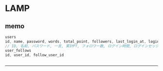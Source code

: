 # LAMP





memo
---

```cs
users 
id, name, password, words, total_point, followers, last_login_at, login_session
// ID, 名前, パスワード, 一言, 累計PT, フォロワー数, ログイン時間, ログインセッション
user_follows
id, user_id, follow_user_id



```

---

